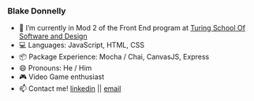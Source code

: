 ### Blake Donnelly

- 🔭 I’m currently in Mod 2 of the Front End program at [Turing School Of Software and Design](https://turing.io/)
- :computer: Languages: JavaScript, HTML, CSS
- :package: Package Experience: Mocha / Chai, CanvasJS, Express
- 😄 Pronouns: He / Him
- :video_game: Video Game enthusiast 
- 📫 Contact me! 
[linkedin](https://www.linkedin.com/in/blake-donnelly/)  || 
[email](blake.donnelly2@yahoo.com)



